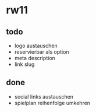 # rw11

## todo
- logo austauschen 
- reservierbar als option
- meta description
- link slug

## done
- social links austauschen
- spielplan reihenfolge umkehren
